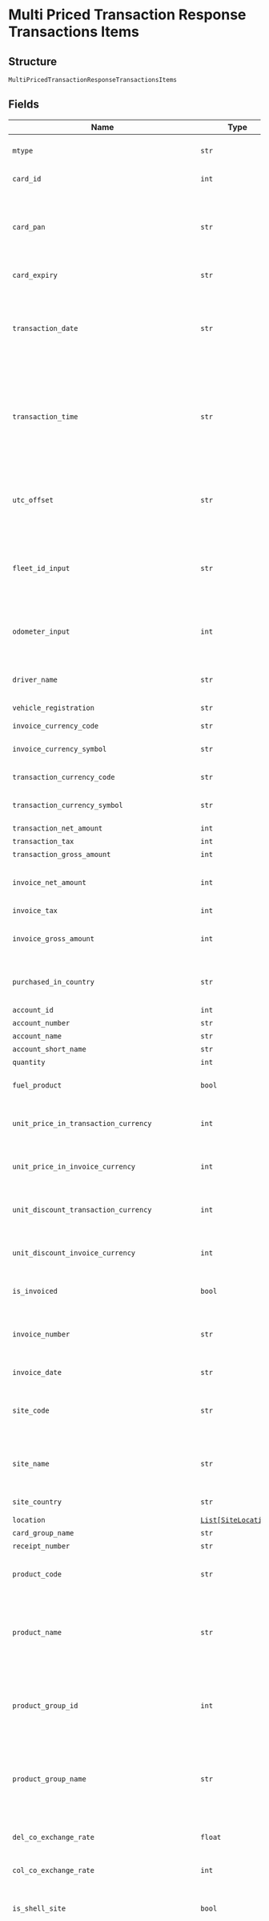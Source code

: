 
# Multi Priced Transaction Response Transactions Items

## Structure

`MultiPricedTransactionResponseTransactionsItems`

## Fields

| Name | Type | Tags | Description |
|  --- | --- | --- | --- |
| `mtype` | `str` | Optional | TransactionType is the type of transaction.<br>Example: SalesItem /FeeItem |
| `card_id` | `int` | Optional | Unique Card Id in GFN<br>Example: 275549 |
| `card_pan` | `str` | Optional | Card PAN<br>Mask PAN if enabled at Microservices configuration (Mask all digits except the Last 6 digits of the PAN)<br>Example: 7002051006629890645 |
| `card_expiry` | `str` | Optional | Card Expiry Date<br>Format: yyyyMMdd |
| `transaction_date` | `str` | Optional | Local Transaction Date of where the transaction took place<br>Format: yyyyMMdd<br><br>Note: For a fee item, this parameter will be populated with fee date. |
| `transaction_time` | `str` | Optional | Local Transaction Time of where the transaction took place<br>Format: HH:mm:ss (24 hours format)<br><br>Note: For a fee item, this parameter will be populated with fee date. |
| `utc_offset` | `str` | Optional | UTC Offset extracted from Sales Date time.<br>Note: This may not be accurate for all TPN transactions<br>Format: +/-HH:mm:ss (24 hours format) |
| `fleet_id_input` | `str` | Optional | Fleet Id Input as entered by the drivers at the time of transaction<br>Example: XYZ1234<br>Note: - The value could be null/blank for fees item. |
| `odometer_input` | `int` | Optional | Odometer Input as entered by the drivers at the time of transaction<br>Example: 12345<br>Note: - The value could be null/blank for fees item. |
| `driver_name` | `str` | Optional | Driver Name embossed on the card<br>Example:  ANDREW GILBERRY |
| `vehicle_registration` | `str` | Optional | Vehicle Registration Number embossed on the card |
| `invoice_currency_code` | `str` | Optional | ISO currency code |
| `invoice_currency_symbol` | `str` | Optional | Currency symbol of the Invoice Currency Code<br>Example: £, $ |
| `transaction_currency_code` | `str` | Optional | ISO currency code<br>Example: GBP |
| `transaction_currency_symbol` | `str` | Optional | Currency symbol of the Transaction Currency Code<br>Example: £, $ |
| `transaction_net_amount` | `int` | Optional | Net Amount |
| `transaction_tax` | `int` | Optional | Tax Amount |
| `transaction_gross_amount` | `int` | Optional | Gross Amount |
| `invoice_net_amount` | `int` | Optional | Invoiced Net Amount<br>Note: For a fee item, this parameter will be populated with fee InvoiceNetAmount. |
| `invoice_tax` | `int` | Optional | Invoiced Tax Amount |
| `invoice_gross_amount` | `int` | Optional | Invoice Gross Amount<br>Note: For a fee item, this parameter will be populated with fee InvoiceGrossAmount. |
| `purchased_in_country` | `str` | Optional | Country of Purchase<br>Example: France, Germany<br>Note: - The value could be null/blank for fees item. |
| `account_id` | `int` | Optional | Account Id |
| `account_number` | `str` | Optional | Account Number |
| `account_name` | `str` | Optional | Account Name |
| `account_short_name` | `str` | Optional | Account Short Name |
| `quantity` | `int` | Optional | Quantity/Volume |
| `fuel_product` | `bool` | Optional | True if the product on transaction is listed as a fuel product else return false |
| `unit_price_in_transaction_currency` | `int` | Optional | Product Unit Price in transaction currency<br>Note: - The value could be null/blank for fees item |
| `unit_price_in_invoice_currency` | `int` | Optional | Product Unit Price in invoice currency<br>Note: - The value could be null/blank for fees item |
| `unit_discount_transaction_currency` | `int` | Optional | Unit Discount in transaction currency<br>Note: - The value could be null/blank for fees item |
| `unit_discount_invoice_currency` | `int` | Optional | Unit Discount in invoice currency<br>Note: - The value could be null/blank for fees item. |
| `is_invoiced` | `bool` | Optional | True when the transaction is already invoice, else return False |
| `invoice_number` | `str` | Optional | Invoice Number if invoiced<br>Example:<br>S04500493<br>S04478304<br>S04490319 |
| `invoice_date` | `str` | Optional | Invoice Date<br>Format: yyyyMMdd HH:mm:ss |
| `site_code` | `str` | Optional | Site Code<br>Example:<br>050001 -    CHARNOCK RICHARD NTHBOUND MWSA 0755 |
| `site_name` | `str` | Optional | Site Name<br>Example:<br>050001 -    CHARNOCK RICHARD NTHBOUND MWSA 0755 |
| `site_country` | `str` | Optional | Site Country<br>Example: France, Germany |
| `location` | [`List[SiteLocation]`](../../doc/models/site-location.md) | Optional | - |
| `card_group_name` | `str` | Optional | Card Group Name |
| `receipt_number` | `str` | Optional | ReceiptNumber |
| `product_code` | `str` | Optional | Product Code<br>10    TMF Charges<br>11    Tunnel/Bridges<br>12    Motorway toll |
| `product_name` | `str` | Optional | Product Name<br>Example:<br><br>Unleaded - High octane<br>Unleaded - Medium octane<br>Unleaded - Low octane<br>Unleaded Environmental |
| `product_group_id` | `int` | Optional | Product Group Id<br>Example:<br>1    Parent Product Group<br>2    All Fuels<br>3    Motor gasoline<br>4    2 stroke<br>5    Autogas |
| `product_group_name` | `str` | Optional | Product Group Name<br>Example:<br>1    Parent Product Group<br>2    All Fuels<br>3    Motor gasoline<br>4    2 stroke<br>5    Autogas |
| `del_co_exchange_rate` | `float` | Optional | DelCo Exchange Rate (Site exchange rate)<br>Note: - The value could be null/blank for fees item. |
| `col_co_exchange_rate` | `int` | Optional | ColCo Exchange Rate (Customer exchange rate) |
| `is_shell_site` | `bool` | Optional | True when transaction occurred at a Shell site else return False<br>Note: - The value could be null/blank for fees item. |
| `network` | `str` | Optional | Network  (Shell PH, ESSO, etc.,)<br>100013    STEINDORFER<br>100015    S.A. BELGIAN SHELL N.V.<br>100016    ESSO BE<br>Note: - The value could be null/blank for fees item. |
| `site_group_id` | `int` | Optional | Site Group Id<br>Example: 202<br>Note: - The value could be null/blank for fees item. |
| `site_group_name` | `str` | Optional | Site GroupName<br>Example: CZ 9100 ECONOMY NETWORK<br>Note: - The value could be null/blank for fees item. |
| `posting_date` | `str` | Optional | Transaction Posting Date<br>Format: yyyyMMdd HHmmss |
| `issuer_code` | `str` | Optional | First digits of the Card PAN<br>7002 = Fleet |
| `purchased_in_country_code` | `str` | Optional | ISO code of the country where the transaction took place<br>Example: “NL”<br>Note: - The value could be null/blank for fees item. |
| `customer_country_code` | `str` | Optional | ISO code of the Customer Country<br>Example: NL |
| `customer_country` | `str` | Optional | Name of the Customer Country<br>Example: Netherlands |
| `release_code` | `str` | Optional | Release code, 7th Digit of the Card PAN<br>Example: 8 for 7021882 |
| `card_group_id` | `str` | Optional | Card group ID |
| `card_sequence_number` | `str` | Optional | 3 digits, Card sequence number and Check digit (Digit 16,17 and 18 on the card pan) |
| `check_digit` | `str` | Optional | Check digit, Last number of the card pan |
| `fleet_id_description` | `str` | Optional | FleetId/CRN description in Card Platform configured at the account level |
| `vat_rate` | `float` | Optional | VAT Percentage<br>0.20 for 20%<br>Note: This parameter will be populated in the response for both SalesItem and FeeItem |
| `vat_category` | `str` | Optional | VAT Category Id-Description<br>1-Zero Rated |
| `vat_country` | `str` | Optional | VAT Country<br>Example: Netherlands |
| `effective_discount_in_trx_currency` | `float` | Optional | Effective Discount (excluding VAT, in transaction currency) 4 digits<br>Example: 0.0000 |
| `transaction_type` | `str` | Optional | Transaction Type<br>Example: Purchase when Card is Present else Blank<br>Note: - The value could be null/blank for fees item. |
| `pin_indicator` | `str` | Optional | Pin Indicator (Indicates whether PIN used or not used at the time of transaction)<br>Example: “PIN Used'” or “No PIN” or “Unknown”<br>Note: - The value could be null/blank for fees item |
| `vat_applicable` | `str` | Optional | Is VAT Applicable for this transaction<br>Example: “Y” or “N” |
| `net_invoice_indicator` | `str` | Optional | Net Invoice Indicator, Will the customer receive an invoice without VAT?<br>Example: “Y” or “N”<br>Note: - The value could be null/blank for fees item. |
| `customer_currency_code` | `str` | Optional | Customer currency code<br>Example: GBP |
| `customer_currency_symbol` | `str` | Optional | Customer currency Symbol |
| `effective_unit_discount_in_customer_currency` | `int` | Optional | Effective Unit Discount (excluding VAT in Customer currency)<br>Note: - The value could be null/blank for fees item. |
| `effective_discount_in_customer_currency` | `int` | Optional | Effective Discount (excluding VAT in Customer currency)<br>Note: - The value could be null/blank for fees item. |
| `va_ton_net_amount_in_customer_currency` | `int` | Optional | VAT on Net Amount (in Customer currency) |
| `discount_type` | `str` | Optional | Discount Type<br>Example: 1-None<br>2-Pence per unit |
| `transaction_status` | `str` | Optional | Transaction status "U" or "I"<br>“U” stands for Uninvoiced<br>“I” stands for Invoiced |
| `sales_item_id` | `int` | Optional | Unique Sales Item Identifier<br>Example: 18315958002<br>Note: For a fee item, this parameter will be populated with SalesItemId. |
| `payer_group` | `str` | Optional | Payer Group applicable for the Large Customer NL+8 digit code |
| `payer_group_name` | `str` | Optional | Payer Group Name |
| `refund_flag` | `str` | Optional | Refund Flag “N” for Not Refunded and “Y” for Refunded.<br>Note: - The value could be null/blank for fees item. |
| `original_sales_item_id` | `str` | Optional | Shows Sales Item Id of the original item that was refunded |
| `delco_name` | `str` | Optional | Delco Name<br>Example: SHELL NEDERLAND VERKOOPMAATSCHAPPIJ BV |
| `delco_code` | `str` | Optional | Delco Code<br>014, 018, etc., |
| `payer_number` | `str` | Optional | Payer number (Country code+8 digits)<br>Example: NL10042616 |
| `payer_name` | `str` | Optional | Payer name<br>Example: V.M. LE COMTE |
| `card_expiry_period` | `str` | Optional | Year/Month of the Card Expiry captured on the transaction<br>Example: 1901 |
| `authorisation_code` | `str` | Optional | Authorisation code of the transaction<br>Example: 011256<br>Note: - The value could be null/blank for fees item. |
| `transaction_id` | `str` | Optional | Unique id of the transaction that may include one or more salesitems<br>Example: io9KVXk1UkW57XWKyeaHHg<br>Note: - The value could be null/blank for fees item. |
| `transaction_line` | `str` | Optional | Transaction line item number<br>Example: 1<br>Note: - The value could be null/blank for fees item. |
| `allow_clearing` | `str` | Optional | Is the Sales Item allowed for clearing? i.e. not written off<br>Example: “Y” or “N”<br>Note: - The value could be null/blank for fees item. |
| `crm_number` | `str` | Optional | CRM Case number if the sales item is in dispute.<br>Note: - The value could be null/blank for fees item. |
| `dispute_status` | `str` | Optional | Sales Item Dispute Status if disputed<br>0    No Dispute<br>1    In Dispute<br>2    Re-Instated<br>3    Adjusted<br>4    Written Off by Colco<br>5    Written Off by Delco<br>6    Charged Back to Site |
| `rebate_rate` | `float` | Optional | Unit discount in customer currency.<br>Example: 28.279000 |
| `del_co_to_col_co_exchange_rate` | `int` | Optional | Exchange rate from transaction currency to customer currency.<br>Example: 1 |
| `net_euro_amount` | `float` | Optional | Net euro amount.<br>Example: 37.93<br>Note: - The value could be null/blank for fees item. |
| `euro_rebate_amount` | `int` | Optional | Euro rebate amount.<br>Example: 0<br>Note: - The value could be null/blank for fees item. |
| `euro_vat_amount` | `float` | Optional | Euro VAT amount.<br>Example: 7.96<br>Note: - The value could be null/blank for fees item. |
| `parent_customer_number` | `str` | Optional | Parent customer number |
| `parent_customer_name` | `str` | Optional | Parent customer name. |
| `parent_customer_id` | `int` | Optional | Parent customer id. |
| `incoming_site_number` | `str` | Optional | Incoming Site Number<br>Example: 100021<br>Note: - The value could be null/blank for fees item. |
| `incoming_site_description` | `str` | Optional | Incoming Site Description<br>Example: HN3 INTI_02-82.02<br>Note: - The value could be null/blank for fees item. |
| `incoming_currency_code` | `str` | Optional | Incoming Currency Code<br>Example: GBP<br>Note: - The value could be null/blank for fees item. |
| `incoming_product_code` | `str` | Optional | Incoming Product Code<br>Example: 30 |
| `credit_debit_code` | `str` | Optional | Credit Debit Code<br>Example: “D” or “C”<br>The value could be null/blank for fees item. |
| `correction_flag` | `str` | Optional | Correction Flag<br>Example: “Y” or “N”<br>Note: - The value could be null/blank for fees item. |
| `additional_1` | `str` | Optional | Additional details |
| `additional_2` | `str` | Optional | Additional details |
| `additional_3` | `str` | Optional | Additional details |
| `additional_4` | `str` | Optional | Additional details |
| `rebateon_net_amount_in_customer_currency` | `float` | Optional | Rebate on Net Amount in Customer Currency<br>Example: -0.735000000000<br>Note: - The value could be null/blank for fees item. |
| `rebateon_net_amount_in_transaction_currency` | `float` | Optional | Rebate on Net Amount in Transaction Currency<br>Example: -0.735000000000<br>Note: - The value could be null/blank for fees item. |
| `network_code` | `str` | Optional | Network Code<br>Example: AVEE PTUAZONW CUBFAO COSFS<br>Note: - The value could be null/blank for fees item. |
| `trn_identifier` | `str` | Optional | Transaction Identifier |
| `card_type` | `str` | Optional | Card Type |
| `delco_list_price_unit_net` | `float` | Optional | Delco List Price Unit Net<br>Example: 30.500000<br>Note: - The value could be null/blank for fees item |
| `delco_retail_price_unit_net` | `float` | Optional | Retail Net Price (or pump net price) per Unit in transaction currency<br>Example: 1.921000<br>Note: - The value could be null/blank for fees item |
| `delco_retail_price_unit_gross` | `float` | Optional | Retail gross price (or pump gross price) per unit in transaction currency<br>Note: - The value could be null/blank for fees item |
| `delco_retail_value_total_net` | `float` | Optional | Retail net price (or net pump price) in transaction currency<br>Note: - The value could be null/blank for fees item |
| `delco_retail_value_total_gross` | `float` | Optional | Retail gross price (or gross pump price) in transaction currency<br>Note: - The value could be null/blank for fees item |
| `customer_retail_price_unit_gross` | `float` | Optional | Retail gross price (or pump gross price) per unit in customer currency<br>Note: - The value could be null/blank for fees item |
| `customer_retail_value_total_gross` | `float` | Optional | Retail gross price (or gross pump price) in customer currency<br>Note: - The value could be null/blank for fees item |
| `customer_retail_value_total_net` | `float` | Optional | Retail net price (or net pump price) in customer currency<br>Note: - The value could be null/blank for fees item |
| `transaction_type_description` | `str` | Optional | Transaction Type Description<br>Note: - The value could be null/blank for fees item |

## Example (as JSON)

```json
{
  "Type": "Type8",
  "CardId": 146,
  "CardPAN": "CardPAN2",
  "CardExpiry": "CardExpiry6",
  "TransactionDate": "TransactionDate6"
}
```

